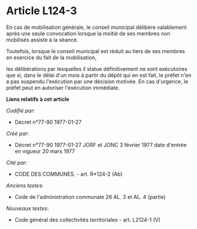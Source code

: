 # Article L124-3

En cas de mobilisation générale, le conseil municipal délibère valablement après une seule convocation lorsque la moitié de
ses membres non mobilisés assiste à la séance. 

Toutefois, lorsque le conseil municipal est réduit au tiers de ses membres en exercice du fait de la mobilisation,

les délibérations par lesquelles il statue définitivement ne sont exécutoires que si, dans le délai d'un mois à partir du
dépôt qui en est fait, le préfet n'en a pas suspendu l'exécution par une décision motivée. En cas d'urgence, le préfet peut
en autoriser l'exécution immédiate.

**Liens relatifs à cet article**

_Codifié par_:

  - Décret n°77-90 1977-01-27

_Créé par_:

  - Décret n°77-90 1977-01-27 JORF et JONC 3 février 1977 date d'entrée en vigueur 20 mars 1977

_Cité par_:

  - CODE DES COMMUNES. - art. R*124-2 (Ab)

_Anciens textes_:

  - Code de l'administration communale 26 AL. 3 et AL. 4 (partie)

_Nouveaux textes_:

  - Code général des collectivités territoriales - art. L2124-1 (V)

